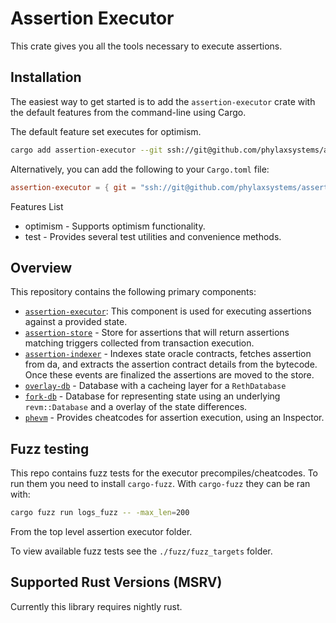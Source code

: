 # Assertion Executor

This crate gives you all the tools necessary to execute assertions.

## Installation

The easiest way to get started is to add the `assertion-executor` crate with the default features from the command-line using Cargo.

The default feature set executes for optimism.

```sh
cargo add assertion-executor --git ssh://git@github.com/phylaxsystems/assertion-executor.git 
```

Alternatively, you can add the following to your `Cargo.toml` file:

```toml
assertion-executor = { git = "ssh://git@github.com/phylaxsystems/assertion-executor.git", version = "0.1.0" }
```
Features List
* optimism - Supports optimism functionality.
* test - Provides several test utilities and convenience methods. 

## Overview

This repository contains the following primary components:

- [`assertion-executor`]: This component is used for executing assertions against a provided state. 
- [`assertion-store`] - Store for assertions that will return assertions matching triggers collected from transaction execution.
- [`assertion-indexer`] - Indexes state oracle contracts, fetches assertion from da, and extracts the assertion contract details from the bytecode. Once these events are finalized the assertions are moved to the store.
- [`overlay-db`] - Database with a cacheing layer for a `RethDatabase`
- [`fork-db`] -  Database for representing state using an underlying `revm::Database` and a overlay of the state differences.
- [`phevm`] - Provides cheatcodes for assertion execution, using an Inspector.

[`assertion-executor`]: https://github.com/phylaxsystems/assertion-executor/blob/main/src/executor/mod.rs
[`assertion-store`]: https://github.com/phylaxsystems/assertion-executor/blob/main/src/store/assertion_store.rs
[`assertion-indexer`]: https://github.com/phylaxsystems/assertion-executor/blob/main/src/store/indexer.rs
[`overlay-db`]: https://github.com/phylaxsystems/assertion-executor/blob/main/src/db/overlay/mod.rs
[`fork-db`]: https://github.com/phylaxsystems/assertion-executor/blob/main/src/db/fork_db.rs
[`phevm`]: https://github.com/phylaxsystems/assertion-executor/blob/main/src/inspectors/phevm.rs

## Fuzz testing

This repo contains fuzz tests for the executor precompiles/cheatcodes. To run them you need to install `cargo-fuzz`.
With `cargo-fuzz` they can be ran with:
```bash
cargo fuzz run logs_fuzz -- -max_len=200
```
From the top level assertion executor folder.

To view available fuzz tests see the `./fuzz/fuzz_targets` folder.

## Supported Rust Versions (MSRV)
Currently this library requires nightly rust. 